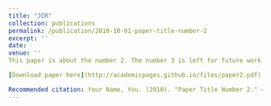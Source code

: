 ```yaml
---
title: "JCR"
collection: publications
permalink: /publication/2010-10-01-paper-title-number-2
excerpt: ''
date: 
venue: ''
This paper is about the number 2. The number 3 is left for future work.

[Download paper here](http://academicpages.github.io/files/paper2.pdf)

Recommended citation: Your Name, You. (2010). "Paper Title Number 2." <i>Journal 1</i>. 1(2).
---
```

